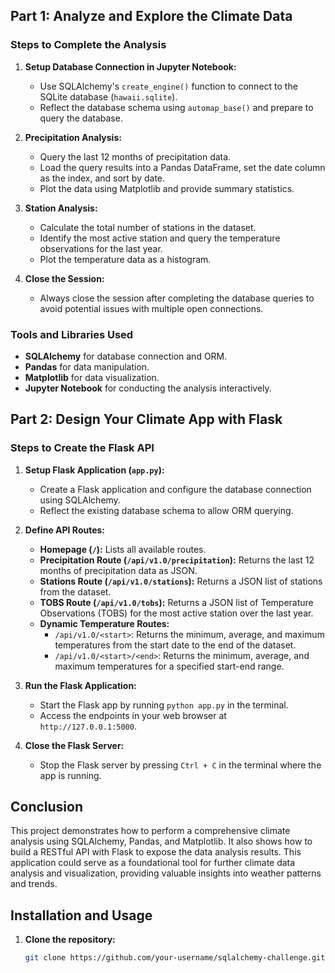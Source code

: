 
## Part 1: Analyze and Explore the Climate Data

### Steps to Complete the Analysis

1. **Setup Database Connection in Jupyter Notebook:**
   - Use SQLAlchemy's `create_engine()` function to connect to the SQLite database (`hawaii.sqlite`).
   - Reflect the database schema using `automap_base()` and prepare to query the database.

2. **Precipitation Analysis:**
   - Query the last 12 months of precipitation data.
   - Load the query results into a Pandas DataFrame, set the date column as the index, and sort by date.
   - Plot the data using Matplotlib and provide summary statistics.

3. **Station Analysis:**
   - Calculate the total number of stations in the dataset.
   - Identify the most active station and query the temperature observations for the last year.
   - Plot the temperature data as a histogram.

4. **Close the Session:**
   - Always close the session after completing the database queries to avoid potential issues with multiple open connections.

### Tools and Libraries Used

- **SQLAlchemy** for database connection and ORM.
- **Pandas** for data manipulation.
- **Matplotlib** for data visualization.
- **Jupyter Notebook** for conducting the analysis interactively.

## Part 2: Design Your Climate App with Flask

### Steps to Create the Flask API

1. **Setup Flask Application (`app.py`):**
   - Create a Flask application and configure the database connection using SQLAlchemy.
   - Reflect the existing database schema to allow ORM querying.

2. **Define API Routes:**

   - **Homepage (`/`):** Lists all available routes.
   - **Precipitation Route (`/api/v1.0/precipitation`):** Returns the last 12 months of precipitation data as JSON.
   - **Stations Route (`/api/v1.0/stations`):** Returns a JSON list of stations from the dataset.
   - **TOBS Route (`/api/v1.0/tobs`):** Returns a JSON list of Temperature Observations (TOBS) for the most active station over the last year.
   - **Dynamic Temperature Routes:**
     - `/api/v1.0/<start>`: Returns the minimum, average, and maximum temperatures from the start date to the end of the dataset.
     - `/api/v1.0/<start>/<end>`: Returns the minimum, average, and maximum temperatures for a specified start-end range.

3. **Run the Flask Application:**
   - Start the Flask app by running `python app.py` in the terminal.
   - Access the endpoints in your web browser at `http://127.0.0.1:5000`.

4. **Close the Flask Server:**
   - Stop the Flask server by pressing `Ctrl + C` in the terminal where the app is running.

## Conclusion

This project demonstrates how to perform a comprehensive climate analysis using SQLAlchemy, Pandas, and Matplotlib. It also shows how to build a RESTful API with Flask to expose the data analysis results. This application could serve as a foundational tool for further climate data analysis and visualization, providing valuable insights into weather patterns and trends.

## Installation and Usage

1. **Clone the repository:**

   ```bash
   git clone https://github.com/your-username/sqlalchemy-challenge.git

